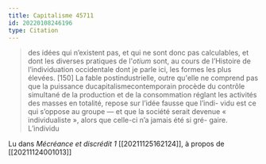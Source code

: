 ```yaml
---
title: Capitalisme 45711
id: 20220108246196
type: Citation
---
```


> des idées qui n’existent pas, et qui ne sont donc pas calculables, et dont les diverses pratiques de l'*otium* sont, au cours de l’Histoire de l’individuation occidentale dont je parle ici, les formes les plus élevées. [150] La fable postindustrielle, outre qu'elle ne comprend pas que la puissance ducapitalismecontemporain procède du contrôle simultané de la production et de la consommation réglant les activités des masses en totalité, repose sur l’idée fausse que l’indi- vidu est ce qui s’oppose au groupe — et que la société serait devenue « individualiste », alors que celle-ci n’a jamais été si gré- gaire. L’individu

Lu dans *Mécréance et discrédit 1* [[20211125162124]], à propos de [[20211124001013]]